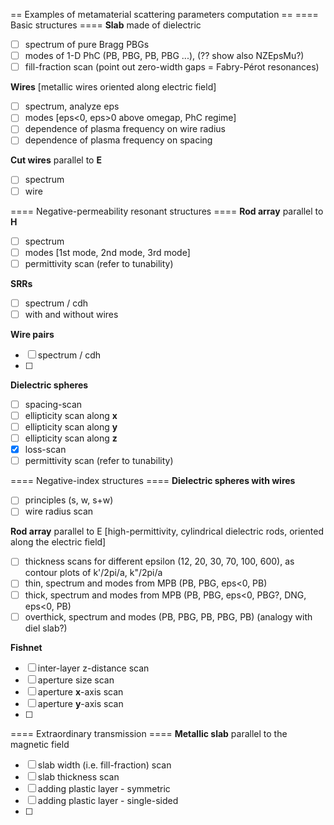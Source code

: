 == Examples of metamaterial scattering parameters computation ==
==== Basic structures ====
__Slab__ made of dielectric
 * [ ] spectrum of pure Bragg PBGs
 * [ ] modes of 1-D PhC (PB, PBG, PB, PBG ...), (?? show also NZEpsMu?)
 * [ ] fill-fraction scan (point out zero-width gaps = Fabry-Pérot resonances)

__Wires__ [metallic wires oriented along electric field]
 * [ ] spectrum, analyze eps
 * [ ] modes [eps<0, eps>0 above omegap, PhC regime]
 * [ ] dependence of plasma frequency on wire radius
 * [ ] dependence of plasma frequency on spacing

__Cut wires__  parallel to __E__
 * [ ] spectrum
 * [ ] wire 

==== Negative-permeability resonant structures ====
__Rod array__ parallel to __H__
 * [ ] spectrum
 * [ ] modes [1st mode, 2nd mode, 3rd mode]
 * [ ] permittivity scan (refer to tunability)

__SRRs__ 
 * [ ] spectrum / cdh
 * [ ] with and without wires

__Wire pairs__ 
 * [ ] spectrum / cdh
 * [ ] 

__Dielectric spheres__ 
 * [ ] spacing-scan
 * [ ] ellipticity scan along __x__
 * [ ] ellipticity scan along __y__
 * [ ] ellipticity scan along __z__
 * [x] loss-scan
 * [ ] permittivity scan (refer to tunability)

==== Negative-index structures ====
__Dielectric spheres with wires__ 
 * [ ] principles (s, w, s+w)
 * [ ] wire radius scan

__Rod array__ parallel to E 
 [high-permittivity, cylindrical dielectric rods, oriented along the electric field]
 * [ ] thickness scans for different epsilon (12, 20, 30, 70, 100, 600), as contour plots of k'/2pi/a, k"/2pi/a
 * [ ] thin, spectrum and modes from MPB (PB, PBG, eps<0, PB)
 * [ ] thick, spectrum and modes from MPB (PB, PBG, eps<0, PBG?, DNG, eps<0, PB)
 * [ ] overthick, spectrum and modes (PB, PBG, PB, PBG, PB)
	 (analogy with diel slab?)

__Fishnet__
 * [ ] inter-layer z-distance scan
 * [ ] aperture size scan
 * [ ] aperture __x__-axis scan
 * [ ] aperture __y__-axis scan
 * [ ] 

==== Extraordinary transmission ====
__Metallic slab__ parallel to the magnetic field
 * [ ] slab width (i.e. fill-fraction) scan
 * [ ] slab thickness scan
 * [ ] adding plastic layer - symmetric
 * [ ] adding plastic layer - single-sided
 * [ ] 
